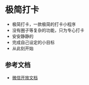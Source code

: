 # 极简打卡

- 极简打卡，一款极简的打卡小程序
- 没有圈子等复杂的功能，只为专心打卡
- 安安静静的
- 完成自己设定的小目标
- 从此刻开始

## 参考文档

- [微信开放文档](https://developers.weixin.qq.com/miniprogram/dev/framework/)

